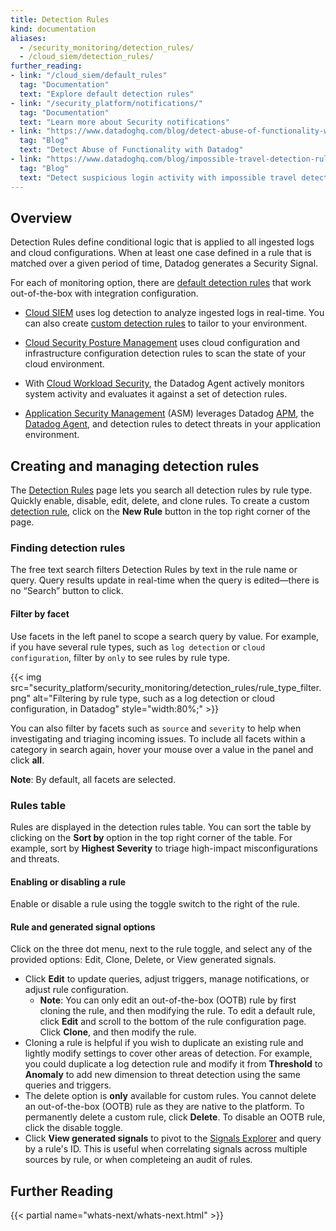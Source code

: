 ```yaml
---
title: Detection Rules
kind: documentation
aliases:
  - /security_monitoring/detection_rules/
  - /cloud_siem/detection_rules/
further_reading:
- link: "/cloud_siem/default_rules"
  tag: "Documentation"
  text: "Explore default detection rules"
- link: "/security_platform/notifications/"
  tag: "Documentation"
  text: "Learn more about Security notifications"
- link: "https://www.datadoghq.com/blog/detect-abuse-of-functionality-with-datadog/"
  tag: "Blog"
  text: "Detect Abuse of Functionality with Datadog"
- link: "https://www.datadoghq.com/blog/impossible-travel-detection-rules/"
  tag: "Blog"
  text: "Detect suspicious login activity with impossible travel detection rules"
---
```


## Overview

Detection Rules define conditional logic that is applied to all ingested logs and cloud configurations. When at least one case defined in a rule that is matched over a given period of time, Datadog generates a Security Signal.

For each of monitoring option, there are [default detection rules][1] that work out-of-the-box with integration configuration.

- [Cloud SIEM][2] uses log detection to analyze ingested logs in real-time. You can also create [custom detection rules][3] to tailor to your environment.

- [Cloud Security Posture Management][4] uses cloud configuration and infrastructure configuration detection rules to scan the state of your cloud environment.

- With [Cloud Workload Security][5], the Datadog Agent actively monitors system activity and evaluates it against a set of detection rules.

- [Application Security Management][6] (ASM) leverages Datadog [APM][7], the [Datadog Agent][8], and detection rules to detect threats in your application environment.

## Creating and managing detection rules

The [Detection Rules][9] page lets you search all detection rules by rule type. Quickly enable, disable, edit, delete, and clone rules. To create a custom [detection rule][3], click on the **New Rule** button in the top right corner of the page.

### Finding detection rules

The free text search filters Detection Rules by text in the rule name or query. Query results update in real-time when the query is edited—there is no “Search” button to click.

#### Filter by facet

Use facets in the left panel to scope a search query by value. For example, if you have several rule types, such as `log detection` or `cloud configuration`, filter by `only` to see rules by rule type.

{{< img src="security_platform/security_monitoring/detection_rules/rule_type_filter.png" alt="Filtering by rule type, such as a log detection or cloud configuration, in Datadog" style="width:80%;" >}}

You can also filter by facets such as `source` and `severity` to help when investigating and triaging incoming issues. To include all facets within a category in search again, hover your mouse over a value in the panel and click **all**.

**Note**: By default, all facets are selected.

### Rules table

Rules are displayed in the detection rules table. You can sort the table by clicking on the **Sort by** option in the top right corner of the table. For example, sort by **Highest Severity** to triage high-impact misconfigurations and threats.

#### Enabling or disabling a rule

Enable or disable a rule using the toggle switch to the right of the rule.

#### Rule and generated signal options

Click on the three dot menu, next to the rule toggle, and select any of the provided options: Edit, Clone, Delete, or View generated signals.

- Click **Edit** to update queries, adjust triggers, manage notifications, or adjust rule configuration.
  -  **Note**: You can only edit an out-of-the-box (OOTB) rule by first cloning the rule, and then modifying the rule. To edit a default rule, click **Edit** and scroll to the bottom of the rule configuration page. Click **Clone**, and then modify the rule.
- Cloning a rule is helpful if you wish to duplicate an existing rule and lightly modify settings to cover other areas of detection. For example, you could duplicate a log detection rule and modify it from **Threshold** to **Anomaly** to add new dimension to threat detection using the same queries and triggers.
- The delete option is **only** available for custom rules. You cannot delete an out-of-the-box (OOTB) rule as they are native to the platform. To permanently delete a custom rule, click **Delete**. To disable an OOTB rule, click the disable toggle.
- Click **View generated signals** to pivot to the [Signals Explorer][6] and query by a rule's ID. This is useful when correlating signals across multiple sources by rule, or when completeing an audit of rules. 

## Further Reading
{{< partial name="whats-next/whats-next.html" >}}


[1]: /security_platform/default_rules/
[2]: /security_platform/cloud_siem/
[3]: /security_platform/cloud_siem/log_detection_rules/
[4]: /security_platform/cspm/
[5]: /security_platform/cloud_workload_security/
[6]: /security_platform/explorer/
[7]: /tracing/
[8]: /agent/
[9]: https://app.datadoghq.com/security/configuration/rules
